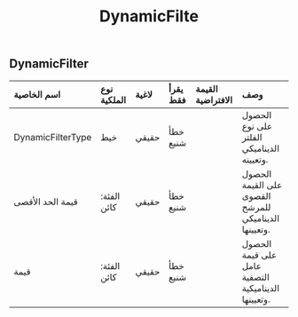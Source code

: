 ﻿---
title: DynamicFilte
second_title: Aspose.Cells Cloud Documen
type: docs
url: /ar/specification/model/dynamicfilter/
description: "Aspose.Cells مواصفات النموذج السحابي: DynamicFilter. تعامل بسهولة مع Excel ومستندات جداول البيانات الأخرى التي تحتوي على ميزات مثل الفتح والتوليد والتحرير والتقسيم والدمج والمقارنة والتحويل"
weight: 50
---
## **DynamicFilter**

 

| اسم الخاصية| نوع الملكية| لاغية| يقرأ فقط| القيمة الافتراضية| وصف|
|:- |:- |:- |:- |:- |:- |
| DynamicFilterType| خيط| حقيقي| خطأ شنيع|| الحصول على نوع الفلتر الديناميكي وتعيينه.|
| قيمة الحد الأقصى| الفئة: كائن| حقيقي| خطأ شنيع||الحصول على القيمة القصوى للمرشح الديناميكي وتعيينها.|
| قيمة| الفئة: كائن| حقيقي| خطأ شنيع|| الحصول على قيمة عامل التصفية الديناميكية وتعيينها.|

